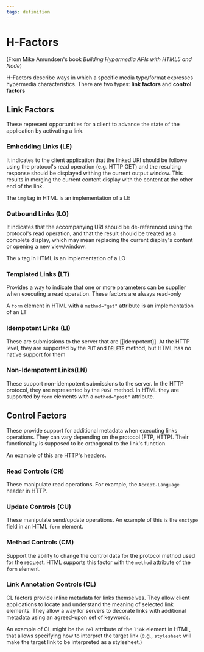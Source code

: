 ```yaml
---
tags: definition
---
```


# H-Factors
(From Mike Amundsen's book *Building Hypermedia APIs with HTML5 and Node*)

H-Factors describe ways in which a specific media type/format expresses hypermedia characteristics. There are two types: **link factors** and **control factors**

## Link Factors
These represent opportunities for a client to advance the state of the application by activating a link.

### Embedding Links (LE)
It indicates to the client application that the linked URI should be followe using the protocol's read operation (e.g. HTTP GET) and the resulting response should be displayed withing the current output window. This results in merging the current content display with the content at the other end of the link.

The `img` tag in HTML is an implementation of a LE

### Outbound Links (LO)
It indicates that the accompanying URI should be de-referenced using the protocol's read operation, and that the result should be treated as a complete display, which may mean replacing the current display's content or opening a new view/window.

The `a` tag in HTML is an implementation of a LO

### Templated Links (LT)
Provides a way to indicate that one or more parameters can be supplier when executing a read operation. These factors are always read-only

A `form` element in HTML with a `method="get"` attribute is an implementation of an LT

### Idempotent Links (LI)
These are submissions to the server that are [[idempotent]]. At the HTTP level, they are supported by the `PUT` and `DELETE` method, but HTML has no native support for them

### Non-Idempotent Links(LN)
These support non-idempotent submissions to the server. In the HTTP protocol, they are represented by the `POST` method. In HTML they are supported by `form` elements with a `method="post"` attribute.

## Control Factors
These provide support for additional metadata when executing links operations. They can vary depending on the protocol (FTP, HTTP). Their functionality is supposed to be orthogonal to the link's function.

An example of this are HTTP's headers.

### Read Controls (CR)
These manipulate read operations. For example, the `Accept-Language` header in HTTP.

### Update Controls (CU)
These manipulate send/update operations. An example of this is the `enctype` field in an HTML `form` element. 

### Method Controls (CM)
Support the ability to change the control data for the protocol method used for the request. HTML supports this factor with the `method` attribute of the `form` element.

### Link Annotation Controls (CL)
CL factors provide inline metadata for links themselves. They allow client applications to locate and understand the meaning of selected link elements. They allow a way for servers to decorate links with additional metadata using an agreed-upon set of keywords.

An example of CL might be the `rel` attribute of the `link` element in HTML, that allows specifying how to interpret the target link (e.g., `stylesheet` will make the target link to be interpreted as a stylesheet.)
